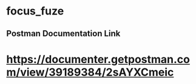 # focus_fuze

## Postman Documentation Link 
# https://documenter.getpostman.com/view/39189384/2sAYXCmeic